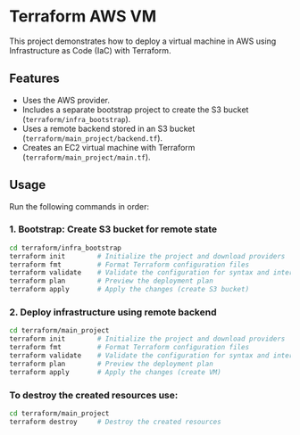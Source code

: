 # Terraform AWS VM

This project demonstrates how to deploy a virtual machine in AWS using Infrastructure as Code (IaC) with Terraform.

## Features

- Uses the AWS provider.
- Includes a separate bootstrap project to create the S3 bucket (`terraform/infra_bootstrap`).
- Uses a remote backend stored in an S3 bucket (`terraform/main_project/backend.tf`).
- Creates an EC2 virtual machine with Terraform (`terraform/main_project/main.tf`).

## Usage

Run the following commands in order:

### 1. Bootstrap: Create S3 bucket for remote state

```bash
cd terraform/infra_bootstrap
terraform init        # Initialize the project and download providers
terraform fmt         # Format Terraform configuration files
terraform validate    # Validate the configuration for syntax and internal consistency
terraform plan        # Preview the deployment plan
terraform apply       # Apply the changes (create S3 bucket)
```

### 2. Deploy infrastructure using remote backend

```bash
cd terraform/main_project
terraform init        # Initialize the project and download providers
terraform fmt         # Format Terraform configuration files
terraform validate    # Validate the configuration for syntax and internal consistency
terraform plan        # Preview the deployment plan
terraform apply       # Apply the changes (create VM)
```

### To destroy the created resources use:

```bash
cd terraform/main_project
terraform destroy     # Destroy the created resources
```
